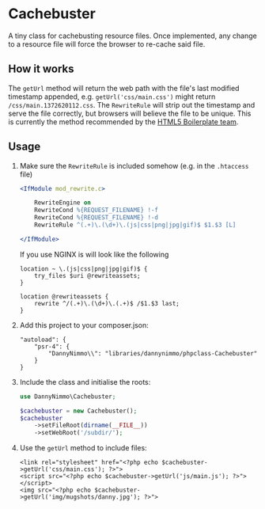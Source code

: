Cachebuster
====================

A tiny class for cachebusting resource files. Once implemented, any change to a resource file will force the browser to re-cache said file.

How it works
------------

The `getUrl` method will return the web path with the file's last modified timestamp appended, e.g. `getUrl('css/main.css')`
might return `/css/main.1372620112.css`. The `RewriteRule` will strip out the timestamp and serve the file correctly, but
browsers will believe the file to be unique. This is currently the method recommended by the [HTML5 Boilerplate team](https://github.com/h5bp/server-configs/blob/master/apache/README.md#cache-busting).

Usage
-----

1. Make sure the `RewriteRule` is included somehow (e.g. in the `.htaccess` file)
    ```apache
    <IfModule mod_rewrite.c>

        RewriteEngine on
        RewriteCond %{REQUEST_FILENAME} !-f
        RewriteCond %{REQUEST_FILENAME} !-d
        RewriteRule ^(.+)\.(\d+)\.(js|css|png|jpg|gif)$ $1.$3 [L]

    </IfModule>
    ```
    
    If you use NGINX is will look like the following
    ```nginx
    location ~ \.(js|css|png|jpg|gif)$ {
        try_files $uri @rewriteassets;
    }
    
    location @rewriteassets {
        rewrite ^/(.+)\.(\d+)\.(.+)$ /$1.$3 last;
    }
    ```

2. Add this project to your composer.json:

    ```
    "autoload": {
        "psr-4": {
            "DannyNimmo\\": "libraries/dannynimmo/phpclass-Cachebuster"
        }
    }
    ```
    
3. Include the class and initialise the roots:
    ```php
    use DannyNimmo\Cachebuster;
    
    $cachebuster = new Cachebuster();
    $cachebuster
        ->setFileRoot(dirname(__FILE__))
        ->setWebRoot('/subdir/');
    ```
    
4. Use the `getUrl` method to include files:
    ```phtml
    <link rel="stylesheet" href="<?php echo $cachebuster->getUrl('css/main.css'); ?>">
    <script src="<?php echo $cachebuster->getUrl('js/main.js'); ?>"></script>
    <img src="<?php echo $cachebuster->getUrl('img/mugshots/danny.jpg'); ?>">
    ```
